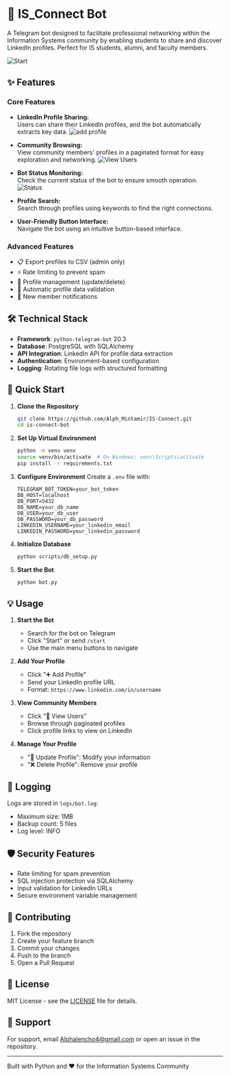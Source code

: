 # 🤖 IS_Connect Bot

A Telegram bot designed to facilitate professional networking within the Information Systems community by enabling students to share and discover LinkedIn profiles. Perfect for IS students, alumni, and faculty members.

![Start](https://github.com/Alpha-Mintamir/IS_connect/blob/main/assets/photo_2025-02-05_15-41-22.jpg)

## ✨ Features

### Core Features

- **LinkedIn Profile Sharing:**  
  Users can share their LinkedIn profiles, and the bot automatically extracts key data.
  ![add profile](https://github.com/Alpha-Mintamir/IS_connect/blob/main/assets/photo_2025-02-05_15-41-21.jpg) 

- **Community Browsing:**  
  View community members' profiles in a paginated format for easy exploration and networking.
  ![View Users](https://github.com/Alpha-Mintamir/IS_connect/blob/main/assets/photo_2025-02-05_15-41-22%20(2).jpg)

- **Bot Status Monitoring:**  
  Check the current status of the bot to ensure smooth operation.
  ![Status](https://github.com/Alpha-Mintamir/IS_connect/blob/main/assets/photo_2025-02-05_15-41-23.jpg)

- **Profile Search:**  
  Search through profiles using keywords to find the right connections.

- **User-Friendly Button Interface:**  
  Navigate the bot using an intuitive button-based interface.


### Advanced Features

- 📋 Export profiles to CSV (admin only)
- ⚡ Rate limiting to prevent spam
- 🔐 Profile management (update/delete)
- 🎯 Automatic profile data validation
- 📢 New member notifications


## 🛠 Technical Stack

- **Framework**: `python-telegram-bot` 20.3
- **Database**: PostgreSQL with SQLAlchemy
- **API Integration**: LinkedIn API for profile data extraction
- **Authentication**: Environment-based configuration
- **Logging**: Rotating file logs with structured formatting

## 🚀 Quick Start

1. **Clone the Repository**

   ```bash
   git clone https://github.com/Alph_Mintamir/IS-Connect.git
   cd is-connect-bot
   ```

2. **Set Up Virtual Environment**

   ```bash
   python -m venv venv
   source venv/bin/activate  # On Windows: venv\Scripts\activate
   pip install -r requirements.txt
   ```

3. **Configure Environment**
   Create a `.env` file with:

   ```env
   TELEGRAM_BOT_TOKEN=your_bot_token
   DB_HOST=localhost
   DB_PORT=5432
   DB_NAME=your_db_name
   DB_USER=your_db_user
   DB_PASSWORD=your_db_password
   LINKEDIN_USERNAME=your_linkedin_email
   LINKEDIN_PASSWORD=your_linkedin_password
   ```

4. **Initialize Database**

   ```bash
   python scripts/db_setup.py
   ```

5. **Start the Bot**
   ```bash
   python bot.py
   ```

## 💡 Usage

1. **Start the Bot**

   - Search for the bot on Telegram
   - Click "Start" or send `/start`
   - Use the main menu buttons to navigate

2. **Add Your Profile**

   - Click "➕ Add Profile"
   - Send your LinkedIn profile URL
   - Format: `https://www.linkedin.com/in/username`

3. **View Community Members**

   - Click "👥 View Users"
   - Browse through paginated profiles
   - Click profile links to view on LinkedIn

4. **Manage Your Profile**
   - "🔄 Update Profile": Modify your information
   - "❌ Delete Profile": Remove your profile

## 📝 Logging

Logs are stored in `logs/bot.log`:

- Maximum size: 1MB
- Backup count: 5 files
- Log level: INFO

## 🛡️ Security Features

- Rate limiting for spam prevention
- SQL injection protection via SQLAlchemy
- Input validation for LinkedIn URLs
- Secure environment variable management

## 🤝 Contributing

1. Fork the repository
2. Create your feature branch
3. Commit your changes
4. Push to the branch
5. Open a Pull Request

## 📄 License

MIT License - see the [LICENSE](LICENSE) file for details.

## 👥 Support

For support, email Alphalencho4@gmail.com or open an issue in the repository.

---

Built with Python and ❤️ for the Information Systems Community
